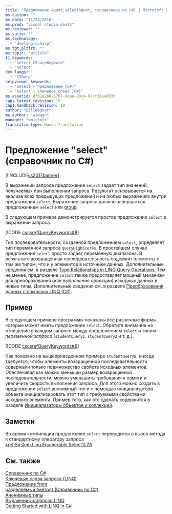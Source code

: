 ```yaml
---
title: "Предложение &quot;select&quot; (справочник по C#) | Microsoft Docs"
ms.custom: ""
ms.date: "11/24/2016"
ms.prod: "visual-studio-dev14"
ms.reviewer: ""
ms.suite: ""
ms.technology: 
  - "devlang-csharp"
ms.tgt_pltfrm: ""
ms.topic: "article"
f1_keywords: 
  - "select_CSharpKeyword"
  - "select"
dev_langs: 
  - "CSharp"
helpviewer_keywords: 
  - "select - предложение [C#]"
  - "select - ключевое слово [C#]"
ms.assetid: df01e266-5781-4aaa-80c4-67cf28ea093f
caps.latest.revision: 19
caps.handback.revision: 19
author: "BillWagner"
ms.author: "wiwagn"
manager: "wpickett"
translationtype: Human Translation
---
```

# Предложение &quot;select&quot; (справочник по C#)
[!INCLUDE[vs2017banner](../../../csharp/includes/vs2017banner.md)]

В выражении запроса предложение `select` задает тип значений, получаемых при выполнении запроса.  Результат основывается на анализе всех предыдущих предложений и на любых выражениях внутри предложения `select`.  Выражение запроса должно завершаться предложением `select` или [group](../../../csharp/language-reference/keywords/group-clause.md).  
  
 В следующем примере демонстрируется простое предложение `select` в выражении запроса.  
  
 [!CODE [cscsrefQueryKeywords#8](../CodeSnippet/VS_Snippets_VBCSharp/CsCsrefQueryKeywords#8)]  
  
 Тип последовательности, созданной предложением `select`, определяет тип переменной запроса `queryHighScores`.  В простейшем случае предложение `select` просто задает переменную диапазона.  В результате возвращенная последовательность содержит элементы с тем же типом, что и у элементов в источнике данных.  Дополнительные сведения см. в разделе [Type Relationships in LINQ Query Operations](../../../csharp/programming-guide/concepts/linq/type-relationships-in-linq-query-operations.md).  Тем не менее, предложение `select` также предоставляет мощный механизм для преобразования \(или *выполнения проекции*\) исходных данных в новые типы.  Дополнительные сведения см. в разделе [Преобразования данных с помощью LINQ \(C\#\)](../../../csharp/programming-guide/concepts/linq/data-transformations-with-linq.md).  
  
## Пример  
 В следующем примере программы показаны все различные формы, которые может иметь предложение `select`.  Обратите внимание на отношение в каждом запросе между предложением `select` и типом *переменной запроса* \(`studentQuery1`, `studentQuery2` и т. д.\).  
  
 [!CODE [cscsrefQueryKeywords#9](../CodeSnippet/VS_Snippets_VBCSharp/CsCsrefQueryKeywords#9)]  
  
 Как показано на вышеприведенном примере `studentQuery8`, иногда требуется, чтобы элементы возвращенной последовательности содержали только подмножество свойств исходных элементов.  Обеспечивая как можно меньший размер возвращенной последовательности, можно уменьшить требования к памяти и увеличить скорость выполнения запроса.  Для этого можно создать в предложении `select` анонимный тип и с помощью инициализатора объекта инициализировать этот тип с требуемыми свойствами исходного элемента.  Пример того, как это сделать содержится в разделе [Инициализаторы объектов и коллекций](../../../csharp/programming-guide/classes-and-structs/object-and-collection-initializers.md).  
  
## Заметки  
 Во время компиляции предложение `select` переводится в вызов метода к стандартному оператору запроса <xref:System.Linq.Enumerable.Select%2A>.  
  
## См. также  
 [Справочник по C\#](../../../csharp/language-reference/index.md)   
 [Ключевые слова запроса \(LINQ\)](../../../csharp/language-reference/keywords/query-keywords.md)   
 [Предложение from](../../../csharp/language-reference/keywords/from-clause.md)   
 [разделяемый \(метод\) \(Справочник по C\#\)](../../../csharp/language-reference/keywords/partial-method.md)   
 [Анонимные типы](../../../csharp/programming-guide/classes-and-structs/anonymous-types.md)   
 [Выражения запросов LINQ](../../../csharp/programming-guide/linq-query-expressions/index.md)   
 [Getting Started with LINQ in C\#](../../../csharp/programming-guide/concepts/linq/getting-started-with-linq.md)